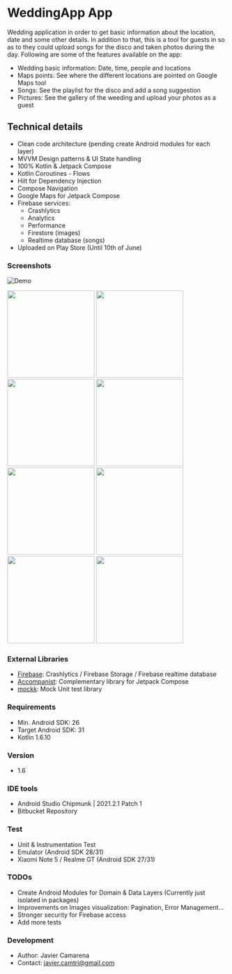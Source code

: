 # WeddingApp App

Wedding application in order to get basic information about the location, date and some other details.
In addition to that, this is a tool for guests in so as to they could upload songs for the disco and taken photos during the day.
Following are some of the features available on the app:
- Wedding basic information: Date, time, people and locations
- Maps points: See where the different locations are pointed on Google Maps tool
- Songs: See the playlist for the disco and add a song suggestion
- Pictures: See the gallery of the weeding and upload your photos as a guest

## Technical details 

* Clean code architecture (pending create Android modules for each layer)
* MVVM Design patterns & UI State handling
* 100% Kotlin & Jetpack Compose
* Kotlin Coroutines - Flows  
* Hilt for Dependency Injection
* Compose Navigation  
* Google Maps for Jetpack Compose  
* Firebase services:
  * Crashlytics
  * Analytics
  * Performance
  * Firestore (images)
  * Realtime database (songs)
* Uploaded on Play Store (Until 10th of June)

### Screenshots

![Demo](https://bitbucket.org/javi_hetfield/weddingapp/raw/master/screenshots/weddingapp.gif)

<img src="https://bitbucket.org/javi_hetfield/weddingapp/raw/master/screenshots/screenshot_1.png" width="200">
<img src="https://bitbucket.org/javi_hetfield/weddingapp/raw/master/screenshots/screenshot_2.png" width="200">
<img src="https://bitbucket.org/javi_hetfield/weddingapp/raw/master/screenshots/screenshot_3.png" width="200">
<img src="https://bitbucket.org/javi_hetfield/weddingapp/raw/master/screenshots/screenshot_4.png" width="200">
<img src="https://bitbucket.org/javi_hetfield/weddingapp/raw/master/screenshots/screenshot_5.png" width="200">
<img src="https://bitbucket.org/javi_hetfield/weddingapp/raw/master/screenshots/screenshot_6.png" width="200">
<img src="https://bitbucket.org/javi_hetfield/weddingapp/raw/master/screenshots/screenshot_7.png" width="200">
<img src="https://bitbucket.org/javi_hetfield/weddingapp/raw/master/screenshots/screenshot_8.png" width="200">

### External Libraries

* [Firebase](https://firebase.google.com/docs/android/setup): Crashlytics / Firebase Storage / Firebase realtime database 
* [Accompanist](https://github.com/google/accompanist): Complementary library for Jetpack Compose
* [mockk](https://mockk.io/ANDROID.html): Mock Unit test library

### Requirements
* Min. Android SDK: 26
* Target Android SDK: 31
* Kotlin 1.6.10

### Version
* 1.6

### IDE tools

* Android Studio Chipmunk | 2021.2.1 Patch 1
* Bitbucket Repository

### Test
* Unit & Instrumentation Test
* Emulator (Android SDK 28/31)
* Xiaomi Note 5 / Realme GT (Android SDK 27/31)

### TODOs

* Create Android Modules for Domain & Data Layers (Currently just isolated in packages)
* Improvements on Images visualization: Pagination, Error Management...
* Stronger security for Firebase access  
* Add more tests

### Development

* Author: Javier Camarena
* Contact: javier.camtri@gmail.com